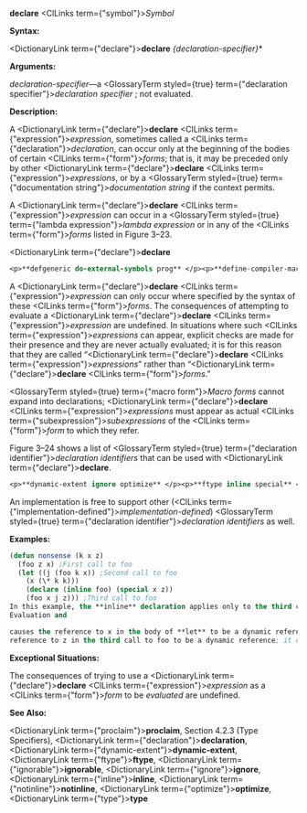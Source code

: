 **declare** <ClLinks  term={"symbol"}><i>Symbol</i></ClLinks> 



**Syntax:** 



<DictionaryLink  term={"declare"}><b>declare</b></DictionaryLink> *\{declaration-specifier\}*\* 



**Arguments:** 



*declaration-specifier*—a <GlossaryTerm styled={true} term={"declaration specifier"}><i>declaration specifier</i></GlossaryTerm> ; not evaluated. 



**Description:** 



A <DictionaryLink  term={"declare"}><b>declare</b></DictionaryLink> <ClLinks  term={"expression"}><i>expression</i></ClLinks>, sometimes called a <ClLinks  term={"declaration"}><i>declaration</i></ClLinks>, can occur only at the beginning of the bodies of certain <ClLinks  term={"form"}><i>forms</i></ClLinks>; that is, it may be preceded only by other <DictionaryLink  term={"declare"}><b>declare</b></DictionaryLink> <ClLinks  term={"expression"}><i>expressions</i></ClLinks>, or by a <GlossaryTerm styled={true} term={"documentation string"}><i>documentation string</i></GlossaryTerm> if the context permits. 



A <DictionaryLink  term={"declare"}><b>declare</b></DictionaryLink> <ClLinks  term={"expression"}><i>expression</i></ClLinks> can occur in a <GlossaryTerm styled={true} term={"lambda expression"}><i>lambda expression</i></GlossaryTerm> or in any of the <ClLinks  term={"form"}><i>forms</i></ClLinks> listed in Figure 3–23. 



 



 



<DictionaryLink  term={"declare"}><b>declare</b></DictionaryLink> 




```lisp title="Figure 3–23. Standardized Forms In Which Declarations Can Occur"
<p>**defgeneric do-external-symbols prog** </p><p>**define-compiler-macro do-symbols prog\*** </p><p>**define-method-combination dolist restart-case define-setf-expander dotimes symbol-macrolet defmacro flet with-accessors defmethod handler-case with-hash-table-iterator defsetf labels with-input-from-string deftype let with-open-file defun let\* with-open-stream destructuring-bind locally with-output-to-string do macrolet with-package-iterator do\* multiple-value-bind with-slots** </p><p>**do-all-symbols pprint-logical-block**</p>
```
 



A <DictionaryLink  term={"declare"}><b>declare</b></DictionaryLink> <ClLinks  term={"expression"}><i>expression</i></ClLinks> can only occur where specified by the syntax of these <ClLinks  term={"form"}><i>forms</i></ClLinks>. The consequences of attempting to evaluate a <DictionaryLink  term={"declare"}><b>declare</b></DictionaryLink> <ClLinks  term={"expression"}><i>expression</i></ClLinks> are undefined. In situations where such <ClLinks  term={"expression"}><i>expressions</i></ClLinks> can appear, explicit checks are made for their presence and they are never actually evaluated; it is for this reason that they are called “<DictionaryLink  term={"declare"}><b>declare</b></DictionaryLink> <ClLinks  term={"expression"}><i>expressions</i></ClLinks>” rather than “<DictionaryLink  term={"declare"}><b>declare</b></DictionaryLink> <ClLinks  term={"form"}><i>forms</i></ClLinks>.” 



<GlossaryTerm styled={true} term={"macro form"}><i>Macro forms</i></GlossaryTerm> cannot expand into declarations; <DictionaryLink  term={"declare"}><b>declare</b></DictionaryLink> <ClLinks  term={"expression"}><i>expressions</i></ClLinks> must appear as actual <ClLinks  term={"subexpression"}><i>subexpressions</i></ClLinks> of the <ClLinks  term={"form"}><i>form</i></ClLinks> to which they refer. 



Figure 3–24 shows a list of <GlossaryTerm styled={true} term={"declaration identifier"}><i>declaration identifiers</i></GlossaryTerm> that can be used with <DictionaryLink  term={"declare"}><b>declare</b></DictionaryLink>. 




```lisp title="Figure 3–24. Local Declaration Specifiers"
<p>**dynamic-extent ignore optimize** </p><p>**ftype inline special** </p><p>**ignorable notinline type**</p>
```
 



An implementation is free to support other (<ClLinks  term={"implementation-defined"}><i>implementation-defined</i></ClLinks>) <GlossaryTerm styled={true} term={"declaration identifier"}><i>declaration identifiers</i></GlossaryTerm> as well. 

**Examples:**
```lisp
(defun nonsense (k x z) 
  (foo z x) ;First call to foo 
  (let ((j (foo k x)) ;Second call to foo 
	(x (\* k k))) 
    (declare (inline foo) (special x z)) 
    (foo x j z))) ;Third call to foo 
In this example, the **inline** declaration applies only to the third call to foo, but not to the first or second ones. The **special** declaration of x causes **let** to make a dynamic *binding* for x, and 
Evaluation and 

causes the reference to x in the body of **let** to be a dynamic reference. The reference to x in the second call to foo is a local reference to the second parameter of nonsense. The reference to x in the first call to foo is a local reference, not a **special** one. The **special** declaration of z causes the 
reference to z in the third call to foo to be a dynamic reference; it does not refer to the parameter to nonsense named z, because that parameter *binding* has not been declared to be **special**. (The **special** declaration of z does not appear in the body of **defun**, but in an inner *form*, and therefore does not a↵ect the *binding* of the *parameter* .) 
```
**Exceptional Situations:** 



The consequences of trying to use a <DictionaryLink  term={"declare"}><b>declare</b></DictionaryLink> <ClLinks  term={"expression"}><i>expression</i></ClLinks> as a <ClLinks  term={"form"}><i>form</i></ClLinks> to be *evaluated* are undefined. 



**See Also:** 



<DictionaryLink  term={"proclaim"}><b>proclaim</b></DictionaryLink>, Section 4.2.3 (Type Specifiers), <DictionaryLink  term={"declaration"}><b>declaration</b></DictionaryLink>, <DictionaryLink  term={"dynamic-extent"}><b>dynamic-extent</b></DictionaryLink>, <DictionaryLink  term={"ftype"}><b>ftype</b></DictionaryLink>, <DictionaryLink  term={"ignorable"}><b>ignorable</b></DictionaryLink>, <DictionaryLink  term={"ignore"}><b>ignore</b></DictionaryLink>, <DictionaryLink  term={"inline"}><b>inline</b></DictionaryLink>, <DictionaryLink  term={"notinline"}><b>notinline</b></DictionaryLink>, <DictionaryLink  term={"optimize"}><b>optimize</b></DictionaryLink>, <DictionaryLink  term={"type"}><b>type</b></DictionaryLink> 



